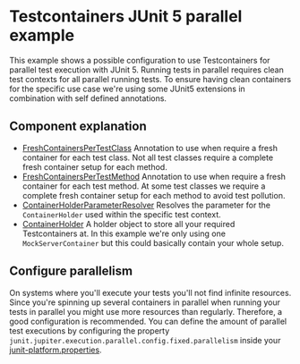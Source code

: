 # Testcontainers JUnit 5 parallel example
This example shows a possible configuration to use Testcontainers for parallel test execution
with JUnit 5. Running tests in parallel requires clean test contexts for all parallel running tests. To ensure
having clean containers for the specific use case we're using some JUnit5 extensions in combination with self defined
annotations.

## Component explanation
* [FreshContainersPerTestClass](src/test/java/com/example/FreshContainersPerTestClass.java)
        Annotation to use when require a fresh container for each test class. Not all test classes require a complete 
fresh container setup for each method.
* [FreshContainersPerTestMethod](src/test/java/com/example/FreshContainersPerTestMethod.java)
        Annotation to use when require a fresh container for each test method. At some test classes we require a 
complete fresh container setup for each method to avoid test pollution.
* [ContainerHolderParameterResolver](src/test/java/com/example/ContainerHolderParameterResolver.java)
        Resolves the parameter for the `ContainerHolder` used within the specific test context.
* [ContainerHolder](src/test/java/com/example/ContainerHolder.java)
        A holder object to store all your required Testcontainers at. In this example we're 
only using one `MockServerContainer` but this could basically contain your whole setup.
 
## Configure parallelism
On systems where you'll execute your tests you'll not find infinite resources. Since you're spinning up several 
containers in parallel when running your tests in parallel you might use more resources than regularly. Therefore, 
a good configuration is recommended. You can define the amount of parallel test executions by configuring the property
`junit.jupiter.execution.parallel.config.fixed.parallelism` inside your 
[junit-platform.properties](src/test/resources/junit-platform.properties).
